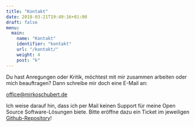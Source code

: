 ```yaml
---
title: "Kontakt"
date: 2018-03-21T19:49:16+01:00
draft: false
menu:
  main:
    name: "Kontakt"
    identifier: "kontakt"
    url: "/kontakt/"
    weight: 4
    post: "k"
---
```


Du hast Anregungen oder Kritik, möchtest mit mir zusammen arbeiten oder mich beauftragen? Dann schreibe mir doch eine E-Mail an:

[office@mirkoschubert.de](mailto:office@mirkoschubert.de)

Ich weise darauf hin, dass ich per Mail keinen Support für meine Open Source Software-Lösungen biete. Bitte eröffne dazu ein Ticket im jeweiligen [Github-Repository](https://github.com/mirkoschubert)!